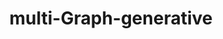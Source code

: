 ---
title: multi-Graph-generative
layout: tag
permalink: /tags/multi-Graph-generative/
taxonomy: multi-Graph-generative
description: multi-Graph-generative. 
---